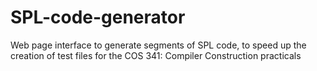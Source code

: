 # SPL-code-generator
Web page interface to generate segments of SPL code, to speed up the creation of test files for the COS 341: Compiler Construction practicals
